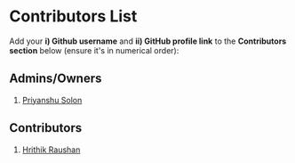 # Contributors List

Add your **i) Github username** and **ii) GitHub profile link** to the **Contributors section** below (ensure it's in numerical order):

## Admins/Owners

1. [Priyanshu Solon](https://github.com/priyanshu-solon)

## Contributors

1. [Hrithik Raushan]( htts://github.com/hrithik-rauhan )

